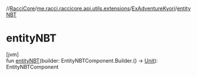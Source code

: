 //[RacciCore](../../../index.md)/[me.racci.raccicore.api.utils.extensions](../index.md)/[ExAdventureKyori](index.md)/[entityNBT](entity-n-b-t.md)

# entityNBT

[jvm]\
fun [entityNBT](entity-n-b-t.md)(builder: EntityNBTComponent.Builder.() -&gt; [Unit](https://kotlinlang.org/api/latest/jvm/stdlib/kotlin/-unit/index.html)): EntityNBTComponent

